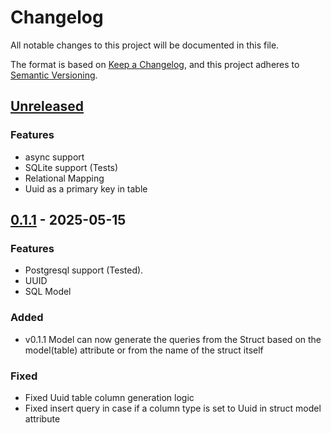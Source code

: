 # Changelog

All notable changes to this project will be documented in this file.

The format is based on [Keep a Changelog](https://keepachangelog.com/en/1.1.0/),
and this project adheres to [Semantic Versioning](https://semver.org/spec/v2.0.0.html).

## [Unreleased]

### Features

- async support
- SQLite support (Tests)
- Relational Mapping
- Uuid as a primary key in table


## [0.1.1] - 2025-05-15

### Features

- Postgresql support (Tested).
- UUID
- SQL Model

### Added

- v0.1.1 Model can now generate the queries from the Struct based on the model(table) attribute or from the name of the struct itself 

### Fixed

- Fixed Uuid table column generation logic
- Fixed insert query in case if a column type is set to Uuid in struct model attribute


[unreleased]: https://github.com/TarunVishwakarma1/rustix-orm/compare/v0.1.1...HEAD
[0.1.1]: https://github.com/olivierlacan/keep-a-changelog/compare/v0.1.1...v0.1.0

